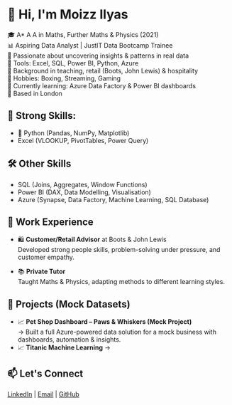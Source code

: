 # 👋 Hi, I'm Moizz Ilyas

🎓 A* A A in Maths, Further Maths & Physics (2021)  
📊 Aspiring Data Analyst | JustIT Data Bootcamp Trainee  
🧠 Passionate about uncovering insights & patterns in real data  
🧰 Tools: Excel, SQL, Power BI, Python, Azure  
💬 Background in teaching, retail (Boots, John Lewis) & hospitality  
🥊 Hobbies: Boxing, Streaming, Gaming  
🌱 Currently learning: Azure Data Factory & Power BI dashboards  
 📍 Based in London

## 💪 Strong Skills:
- 🐍 Python (Pandas, NumPy, Matplotlib)
- Excel (VLOOKUP, PivotTables, Power Query)

## 🛠️ Other Skills
- SQL (Joins, Aggregates, Window Functions)
- Power BI (DAX, Data Modelling, Visualisation)
- Azure (Synapse, Data Factory, Machine Learning, SQL Database)

## 💼 Work Experience
- 🛍️ **Customer/Retail Advisor** at Boots & John Lewis  
  Developed strong people skills, problem-solving under pressure, and customer empathy.

- 📚 **Private Tutor**  
  Taught Maths & Physics, adapting methods to different learning styles.

## 🚀 Projects (Mock Datasets)
- 📈 **Pet Shop Dashboard – Paws & Whiskers (Mock Project)**  
  → Built a full Azure-powered data solution for a mock business with dashboards, automation & insights.
- 📈 **Titanic Machine Learning**
  → 

## 📫 Let's Connect
[LinkedIn](NotYetMade) | [Email](moizzilyasofcl@gmail.com) | [GitHub](https://github.com/MMJilani)
